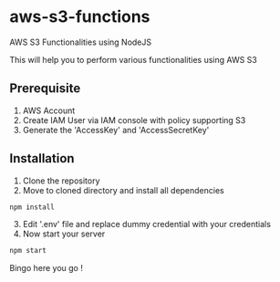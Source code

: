 # aws-s3-functions
AWS S3 Functionalities using NodeJS

This will help you to perform various functionalities using AWS S3

## Prerequisite
1. AWS Account 
2. Create IAM User via IAM console with policy supporting S3
3. Generate the 'AccessKey' and 'AccessSecretKey'

## Installation
1. Clone the repository
2. Move to cloned directory and install all dependencies 
```sh
npm install 
```
3. Edit '.env' file and replace dummy credential with your credentials 
4. Now start your server
```sh
npm start 
```
Bingo here you go !


